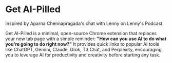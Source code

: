 # Get AI-Pilled

Inspired by Aparna Chennapragada's chat with Lenny on Lenny's Podcast.

Get AI-Pilled is a minimal, open-source Chrome extension that replaces your new tab page with a simple reminder: **"How can you use AI to do what you're going to do right now?"** 
It provides quick links to popular AI tools like ChatGPT, Gemini, Claude, Grok, T3 Chat, and Perplexity, encouraging you to leverage AI for productivity and creativity before starting any task.


